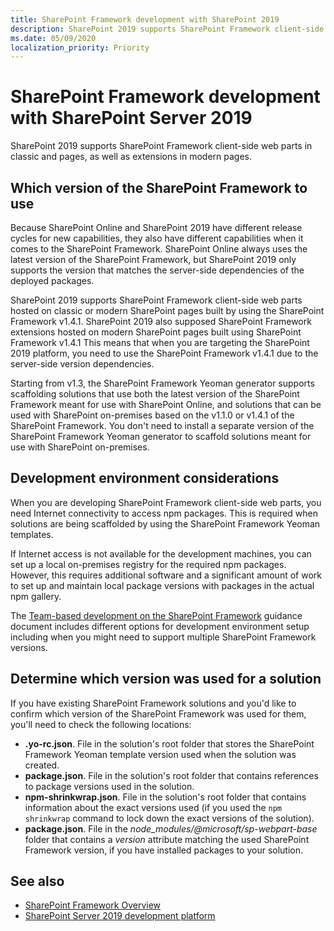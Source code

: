 ```yaml
---
title: SharePoint Framework development with SharePoint 2019
description: SharePoint 2019 supports SharePoint Framework client-side web parts in classic and modern pages, as well as extensions in modern pages.
ms.date: 05/09/2020
localization_priority: Priority
---
```


# SharePoint Framework development with SharePoint Server 2019

SharePoint 2019 supports SharePoint Framework client-side web parts in classic and pages, as well as extensions in modern pages.

## Which version of the SharePoint Framework to use

Because SharePoint Online and SharePoint 2019 have different release cycles for new capabilities, they also have different capabilities when it comes to the SharePoint Framework. SharePoint Online always uses the latest version of the SharePoint Framework, but SharePoint 2019 only supports the version that matches the server-side dependencies of the deployed packages.

SharePoint 2019 supports SharePoint Framework client-side web parts hosted on classic or modern SharePoint pages built by using the SharePoint Framework v1.4.1. SharePoint 2019 also supposed SharePoint Framework extensions hosted on modern SharePoint pages built using SharePoint Framework v1.4.1 This means that when you are targeting the SharePoint 2019 platform, you need to use the SharePoint Framework v1.4.1 due to the server-side version dependencies.

Starting from v1.3, the SharePoint Framework Yeoman generator supports scaffolding solutions that use both the latest version of the SharePoint Framework meant for use with SharePoint Online, and solutions that can be used with SharePoint on-premises based on the v1.1.0 or v1.4.1 of the SharePoint Framework. You don't need to install a separate version of the SharePoint Framework Yeoman generator to scaffold solutions meant for use with SharePoint on-premises.

## Development environment considerations

When you are developing SharePoint Framework client-side web parts, you need Internet connectivity to access npm packages. This is required when solutions are being scaffolded by using the SharePoint Framework Yeoman templates.

If Internet access is not available for the development machines, you can set up a local on-premises registry for the required npm packages. However, this requires additional software and a significant amount of work to set up and maintain local package versions with packages in the actual npm gallery.

The [Team-based development on the SharePoint Framework](team-based-development-on-sharepoint-framework.md) guidance document includes different options for development environment setup including when you might need to support multiple SharePoint Framework versions.

## Determine which version was used for a solution

If you have existing SharePoint Framework solutions and you'd like to confirm which version of the SharePoint Framework was used for them, you'll need to check the following locations:

- **.yo-rc.json**. File in the solution's root folder that stores the SharePoint Framework Yeoman template version used when the solution was created.
- **package.json**. File in the solution's root folder that contains references to package versions used in the solution.
- **npm-shrinkwrap.json**. File in the solution's root folder that contains information about the exact versions used (if you used the `npm shrinkwrap` command to lock down the exact versions of the solution).
- **package.json**. File in the *node_modules/@microsoft/sp-webpart-base* folder that contains a *version* attribute matching the used SharePoint Framework version, if you have installed packages to your solution.

## See also

- [SharePoint Framework Overview](sharepoint-framework-overview.md)
- [SharePoint Server 2019 development platform](../general-development/sharepoint-2019-development-platform.md)
